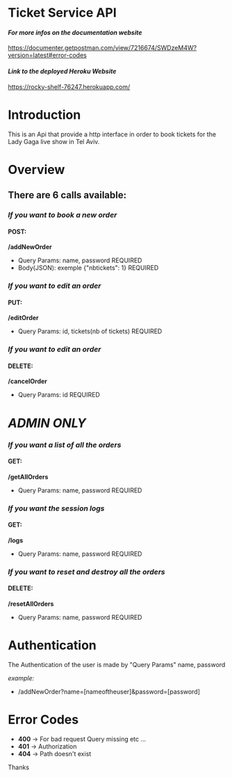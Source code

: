 # Ticket Service API

#### _For more infos on the documentation website_

https://documenter.getpostman.com/view/7216674/SWDzeM4W?version=latest#error-codes

#### _Link to the deployed Heroku Website_

https://rocky-shelf-76247.herokuapp.com/

# Introduction

This is an Api that provide a http interface in order to book tickets for the Lady Gaga live show in Tel Aviv.

# Overview

## There are 6 calls available:

### _If you want to book a new order_

#### POST:

**/addNewOrder**

- Query Params: name, password REQUIRED
- Body(JSON): exemple {"nbtickets": 1} REQUIRED

### _If you want to edit an order_

#### PUT:

**/editOrder**

- Query Params: id, tickets(nb of tickets) REQUIRED

### _If you want to edit an order_

#### DELETE:

**/cancelOrder**

- Query Params: id REQUIRED

# **_ADMIN ONLY_**

### _If you want a list of all the orders_

#### GET:

**/getAllOrders**

- Query Params: name, password REQUIRED

### _If you want the session logs_

#### GET:

**/logs**

- Query Params: name, password REQUIRED

### _If you want to reset and destroy all the orders_

#### DELETE:

**/resetAllOrders**

- Query Params: name, password REQUIRED

# Authentication

The Authentication of the user is made by "Query Params" name, password

_example:_

- /addNewOrder?name=[nameoftheuser]&password=[password]

# Error Codes

- **400** -> For bad request Query missing etc ...
- **401** -> Authorization
- **404** -> Path doesn't exist

Thanks

